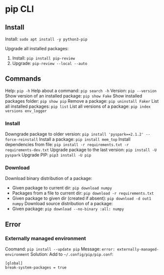 # pip CLI

## Install
Install: `sudo apt install -y python3-pip`

Upgrade all installed packages:
1. Install: `pip install pip-review`
2. Upgrade: `pip-review --local --auto`

## Commands
Help: `pip -h`
Help about a command: `pip search -h`
Version: `pip --version`
Show version of an installed package: `pip show Fake`
Show installed packages folder: `pip show pip` 
Remove a package: `pip uninstall Faker`
List all installed packages: `pip list`
List all versions of a package: `pip index versions env_logger`

### Install
Downgrade package to older version: `pip install 'pyspark==2.1.2' --force-reinstall`
Install a package: `pip install mem_top`
Install dependencies from file: `pip install -r requirements.txt -r requirements-dev.txt`
Upgrade package to the last version: `pip install -U pyspark`
Upgrade PIP: `pip3 install -U pip`

### Download
Download binary distribution of a package:
- Given package to current dir: `pip download numpy`
- Packages from a file to current dir: `pip download -r requirements.txt`
- Given package to given dir (created if absent): `pip download -d out1 numpy`
Download source distribution of a package: 
- Given package: `pip download --no-binary :all: numpy`

## Error
### Externally managed environment
Coomand: `pip install --update pip`
Message: `error: externally-managed-environment`
Solution: 
Add to `~/.config/pip/pip.conf`:
```
[global]
break-system-packages = true
```

